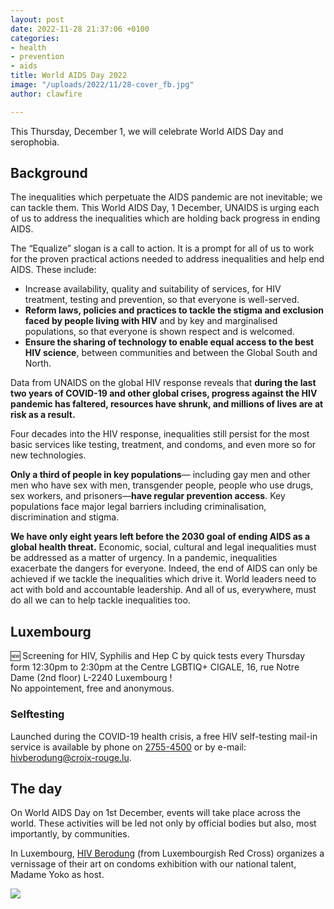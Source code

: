 ```yaml
---
layout: post
date: 2022-11-28 21:37:06 +0100
categories:
- health
- prevention
- aids
title: World AIDS Day 2022
image: "/uploads/2022/11/28-cover_fb.jpg"
author: clawfire

---
```

This Thursday, December 1, we will celebrate World AIDS Day and serophobia.

## Background

The inequalities which perpetuate the AIDS pandemic are not inevitable; we can tackle them. This World AIDS Day, 1 December, UNAIDS is urging each of us to address the inequalities which are holding back progress in ending AIDS.

The “Equalize” slogan is a call to action. It is a prompt for all of us to work for the proven practical actions needed to address inequalities and help end AIDS. These include:

* Increase availability, quality and suitability of services, for HIV treatment, testing and prevention, so that everyone is well-served.
* **Reform laws, policies and practices to tackle the stigma and exclusion faced by people living with HIV** and by key and marginalised populations, so that everyone is shown respect and is welcomed.
* **Ensure the sharing of technology to enable equal access to the best HIV science**, between communities and between the Global South and North.

Data from UNAIDS on the global HIV response reveals that **during the last two years of COVID-19 and other global crises, progress against the HIV pandemic has faltered, resources have shrunk, and millions of lives are at risk as a result.**

Four decades into the HIV response, inequalities still persist for the most basic services like testing, treatment, and condoms, and even more so for new technologies.

**Only a third of people in key populations**— including gay men and other men who have sex with men, transgender people, people who use drugs, sex workers, and prisoners—**have regular prevention access**. Key populations face major legal barriers including criminalisation, discrimination and stigma.

**We have only eight years left before the 2030 goal of ending AIDS as a global health threat.** Economic, social, cultural and legal inequalities must be addressed as a matter of urgency. In a pandemic, inequalities exacerbate the dangers for everyone. Indeed, the end of AIDS can only be achieved if we tackle the inequalities which drive it. World leaders need to act with bold and accountable leadership. And all of us, everywhere, must do all we can to help tackle inequalities too.

## Luxembourg

🆕 Screening for HIV, Syphilis and Hep C by quick tests every Thursday form 12:30pm to 2:30pm at the Centre LGBTIQ+ CIGALE, 16, rue Notre Dame (2nd floor) L-2240 Luxembourg !  
No appointement, free and anonymous.

### Selftesting

Launched during the COVID-19 health crisis, a free HIV self-testing mail-in service is available by phone on [2755-4500](tel:27554500) or by e-mail: [hivberodung@croix-rouge.lu](mailto:hivberodung@croix-rouge.lu).

## The day

On World AIDS Day on 1st December, events will take place across the world. These activities will be led not only by official bodies but also, most importantly, by communities.

In Luxembourg, [HIV Berodung](https://www.croix-rouge.lu/en/service/hiv-berodung-prevention-testing-and-treatment/) (from Luxembourgish Red Cross) organizes a vernissage of their art on condoms exhibition with our national talent, Madame Yoko as host.

![](/uploads/2022/11/28-invitation-1er-decembre.png)